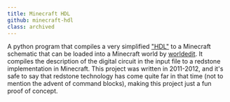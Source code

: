 ```yaml
---
title: Minecraft HDL
github: minecraft-hdl
class: archived
---
```


A python program that compiles a very simplified ["HDL"](https://en.wikipedia.org/wiki/Hardware_description_language) to a Minecraft schematic that can be loaded into a Minecraft world by [worldedit](http://dev.bukkit.org/bukkit-plugins/worldedit/).
It compiles the description of the digital circuit in the input file to a redstone implementation in Minecraft.
This project was written in 2011-2012, and it's safe to say that redstone technology has come quite far in that time (not to mention the advent of command blocks), making this project just a fun proof of concept.
